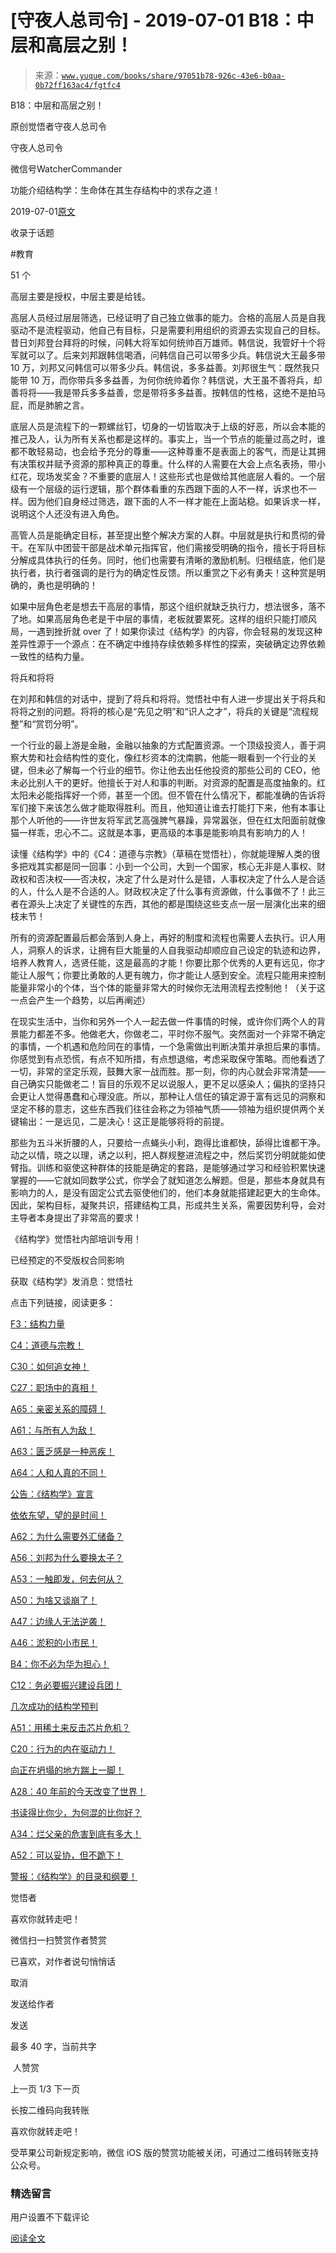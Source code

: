 # [守夜人总司令] - 2019-07-01 B18：中层和高层之别！

> 来源：[`www.yuque.com/books/share/97051b78-926c-43e6-b0aa-0b72ff163ac4/fgtfc4`](https://www.yuque.com/books/share/97051b78-926c-43e6-b0aa-0b72ff163ac4/fgtfc4)



B18：中层和高层之别！ 

原创觉悟者守夜人总司令 

守夜人总司令 

微信号WatcherCommander 

功能介绍结构学：生命体在其生存结构中的求存之道！ 

2019-07-01[原文](https://mp.weixin.qq.com/s?__biz=MzAxNDk1NjI2Mw==&mid=2247484627&idx=1&sn=e38abac4a3818dc622e7a68b60f726f5&chksm=9b8a275bacfdae4d09192cce1fb560ed59c44fee339dd492cd65671b2c4022b7c41a39923b30&scene=27#wechat_redirect&cpage=345) 

收录于话题 

#教育 

51 个 

高层主要是授权，中层主要是给钱。 

高层人员经过层层筛选，已经证明了自己独立做事的能力。合格的高层人员是自我驱动不是流程驱动，他自己有目标，只是需要利用组织的资源去实现自己的目标。昔日刘邦登台拜将的时候，问韩大将军如何统帅百万雄师。韩信说，我管好十个将军就可以了。后来刘邦跟韩信喝酒，问韩信自己可以带多少兵。韩信说大王最多带 10 万，刘邦又问韩信可以带多少兵。韩信说，多多益善。刘邦很生气：既然我只能带 10 万，而你带兵多多益善，为何你统帅着你？韩信说，大王虽不善将兵，却善将将——我是带兵多多益善，您是带将多多益善。按韩信的性格，这绝不是拍马屁，而是肺腑之言。 

底层人员是流程下的一颗螺丝钉，切身的一切皆取决于上级的好恶，所以会本能的推己及人，认为所有关系也都是这样的。事实上，当一个节点的能量过高之时，谁都不敢轻易动，也会给予充分的尊重——这种尊重不是表面上的客气，而是让其拥有决策权并赋予资源的那种真正的尊重。什么样的人需要在大会上点名表扬，带小红花，现场发奖金？不重要的底层人！这些形式也是做给其他底层人看的。一个层级有一个层级的运行逻辑，那个群体看重的东西跟下面的人不一样，诉求也不一样。因为他们自身经过筛选，跟下面的人不一样才能在上面站稳。如果诉求一样，说明这个人还没有进入角色。 

高管人员是能确定目标，甚至提出整个解决方案的人群。中层就是执行和贯彻的骨干。在军队中团营干部是战术单元指挥官，他们需接受明确的指令，擅长于将目标分解成具体执行的任务。同时，他们也需要有清晰的激励机制。归根结底，他们是执行者，执行者强调的是行为的确定性反馈。所以重赏之下必有勇夫！这种赏是明确的，勇也是明确的！ 

如果中层角色老是想去干高层的事情，那这个组织就缺乏执行力，想法很多，落不了地。如果高层角色老是干中层的事情，老板就要累死。这样的组织只能打顺风局，一遇到挫折就 over 了！如果你读过《结构学》的内容，你会轻易的发现这种差异性源于一个源点：在不确定中维持存续依赖多样性的探索，突破确定边界依赖一致性的结构力量。 

将兵和将将 

在刘邦和韩信的对话中，提到了将兵和将将。觉悟社中有人进一步提出关于将兵和将将之别的问题。将将的核心是“先见之明”和“识人之才”，将兵的关键是“流程规整”和“赏罚分明”。 

一个行业的最上游是金融，金融以抽象的方式配置资源。一个顶级投资人，善于洞察大势和社会结构性的变化，像红杉资本的沈南鹏，他能一眼看到一个行业的关键，但未必了解每一个行业的细节。你让他去出任他投资的那些公司的 CEO，他未必比别人干的更好。他擅长于对人和事的判断。对资源的配置是高度抽象的。红太阳未必能指挥好一个师，甚至一个团。但不管在什么情况下，都能准确的告诉将军们接下来该怎么做才能取得胜利。而且，他知道让谁去打能打下来，他有本事让那个人听他的——许世友将军武艺高强脾气暴躁，异常嚣张，但在红太阳面前就像猫一样乖，忠心不二。这就是本事，更高级的本事是能影响具有影响力的人！ 

读懂《结构学》中的《C4：道德与宗教》（草稿在觉悟社），你就能理解人类的很多把戏其实都是同一回事：小到一个公司，大到一个国家，核心无非是人事权、财政权和否决权——否决权，决定了什么是对什么是错，人事权决定了什么人是合适的人，什么人是不合适的人。财政权决定了什么事有资源做，什么事做不了！此三者在源头上决定了关键性的东西，其他的都是围绕这些支点一层一层演化出来的细枝末节！ 

所有的资源配置最后都会落到人身上，再好的制度和流程也需要人去执行。识人用人，洞察人的诉求，让拥有巨大能量的人自我驱动却顺应自己设定的轨迹和边界，培养人教育人，选贤任能，这是最高的才能！你要比那个优秀的人更有远见，你才能让人服气；你要比勇敢的人更有魄力，你才能让人感到安全。流程只能用来控制能量非常小的个体，当个体的能量非常大的时候你无法用流程去控制他！（关于这一点会产生一个趋势，以后再阐述） 

在现实生活中，当你和另外一个人一起去做一件事情的时候，或许你们两个人的背景能力都差不多。他做老大，你做老二，平时你不服气。突然面对一个非常不确定的事情，一个机遇和危险同在的事情，一个急需做出判断决策并承担后果的事情。你感觉到有点恐慌，有点不知所措，有点想退缩，考虑采取保守策略。而他看透了一切，非常的坚定乐观，鼓舞大家一战而胜。那一刻，你的内心就会非常清楚——自己确实只能做老二！盲目的乐观不足以说服人，更不足以感染人；偏执的坚持只会更让人觉得愚蠢和心理没底。所以，那种让人信任的镇定源于富有远见的洞察和坚定不移的意志，这些东西我们往往会称之为领袖气质——领袖为组织提供两个关键输出：一是远见，二是决心！这正是能够将将的前提。 

那些为五斗米折腰的人，只要给一点蝇头小利，跑得比谁都快，舔得比谁都干净。动之以情，晓之以理，诱之以利，把人群规整进流程之中，然后奖罚分明就能如使臂指。训练和驱使这种群体的技能是确定的套路，是能够通过学习和经验积累快速掌握的——它就如同数学公式，你学会了就知道怎么解题。但是，那些本身就具有影响力的人，是没有固定公式去驱使他们的，他们本身就能搭建起更大的生命体。因此，架构目标，凝聚共识，搭建结构工具，形成共生关系，需要因势利导，会对主导者本身提出了非常高的要求！ 

《结构学》觉悟社内部培训专用！ 

已经预定的不受版权合同影响 

获取《结构学》发消息：觉悟社  



点击下列链接，阅读更多： 

[F3：结构力量](http://mp.weixin.qq.com/s?__biz=MzAxNDk1NjI2Mw==&mid=2247484256&idx=1&sn=f10d9c530bfd6ea08b25d4bec657c13a&chksm=9b8a20e8acfda9fee057f2df26790f905c898132cac91d833d14e636edb00c20514d63189a88&scene=21#wechat_redirect) 

[C4：道德与宗教！](http://mp.weixin.qq.com/s?__biz=MzAxNDk1NjI2Mw==&mid=2247484608&idx=1&sn=49b58f2f27c117c1c42e6270e8d2d8c2&chksm=9b8a2748acfdae5ea3d03e3a9843d183498241c03b0d57b01b9c315e23757604fd0e1bfdb96f&scene=21#wechat_redirect) 

[C30：如何追女神！](http://mp.weixin.qq.com/s?__biz=MzAxNDk1NjI2Mw==&mid=2247484588&idx=1&sn=de5c95495cc04bcfe8644c3c2bc025c3&chksm=9b8a2724acfdae3286a142c2de506a7494e2d7aa50c990c0e159cedab07b5287040f286dfac6&scene=21#wechat_redirect) 

[C27：职场中的真相！](http://mp.weixin.qq.com/s?__biz=MzAxNDk1NjI2Mw==&mid=2247484554&idx=1&sn=fec6641c1838970ea6d16cfe1a68f9e1&chksm=9b8a2702acfdae14e71017ee02594f3b47abc738b773bc3dbd5e80968dccae0e90f17977a339&scene=21#wechat_redirect) 

[A65：亲密关系的障碍！](http://mp.weixin.qq.com/s?__biz=MzAxNDk1NjI2Mw==&mid=2247484622&idx=1&sn=81576c1153f5f9f39f18724c08c9e3ed&chksm=9b8a2746acfdae5073643b1eaeb4e2c2726dacb0fb4f9277e5c9f0083bf636498b24a341da47&scene=21#wechat_redirect) 

[A61：与所有人为敌！](http://mp.weixin.qq.com/s?__biz=MzAxNDk1NjI2Mw==&mid=2247484601&idx=1&sn=c80e839436bd78047d0f5ea3c9e69890&chksm=9b8a2731acfdae27acc75952e866e0642eea99cb2acfeab4101e209ecc728fd94eb2adc7434c&scene=21#wechat_redirect) 

[A63：匮乏感是一种恶疾！](http://mp.weixin.qq.com/s?__biz=MzAxNDk1NjI2Mw==&mid=2247484613&idx=1&sn=67f0957ae7ffa817652c3cb9f14a13b9&chksm=9b8a274dacfdae5b9fb0ddc58544dec9a94900fe1baab61b6b4d00236965579c32b8fd7e1e63&scene=21#wechat_redirect) 

[A64：人和人真的不同！](http://mp.weixin.qq.com/s?__biz=MzAxNDk1NjI2Mw==&mid=2247484618&idx=1&sn=ef99e3ee9800a28ff0f36ea6977f2133&chksm=9b8a2742acfdae5455f0f4c75f66030655dee2432d9b54ed40cc125ff86625cfda817fadfbd2&scene=21#wechat_redirect) 

[公告：《结构学》宣言](http://mp.weixin.qq.com/s?__biz=MzAxNDk1NjI2Mw==&mid=2247484505&idx=1&sn=95b4424393e36eda97e76284318a3f38&chksm=9b8a27d1acfdaec7c00ce60807bd673a33454adf9b992a8ef9b44687a93b333dcf676d0b77c3&scene=21#wechat_redirect) 

[依依东望，望的是时间！](http://mp.weixin.qq.com/s?__biz=MzAxNDk1NjI2Mw==&mid=2247483947&idx=1&sn=1dcdd529b9dad09a00b6e3e2b14c8245&chksm=9b8a21a3acfda8b5fe1dae1c8979dec0be990a569bc03372af815b4e0f08913e938d57aa6b25&scene=21#wechat_redirect) 

[A62：为什么需要外汇储备？](http://mp.weixin.qq.com/s?__biz=MzAxNDk1NjI2Mw==&mid=2247484604&idx=1&sn=2217abffb62dc6bd2fd19929e13f745c&chksm=9b8a2734acfdae22952edbb235321e2d155694f0b44635f4c6e612365cf0f7302d5683d89c6a&scene=21#wechat_redirect) 

[A56：刘邦为什么要换太子？](http://mp.weixin.qq.com/s?__biz=MzAxNDk1NjI2Mw==&mid=2247484574&idx=1&sn=5ed4d23f15b1523357c663394fe17eed&chksm=9b8a2716acfdae0067c043e7f714afa42a672e6d43d777dff978f561399710e4a4f977a43ede&scene=21#wechat_redirect) 

[A53：一触即发，何去何从？](http://mp.weixin.qq.com/s?__biz=MzAxNDk1NjI2Mw==&mid=2247484535&idx=1&sn=730dd962738c90e2a5de9558e0b6471a&chksm=9b8a27ffacfdaee9fcaf3cb350e1589a70eae4bde6172b6bd3a08b7f61fbd7645890b76b88c7&scene=21#wechat_redirect) 

[A50：为啥又谈崩了！](http://mp.weixin.qq.com/s?__biz=MzAxNDk1NjI2Mw==&mid=2247484515&idx=1&sn=d5912e7e1901f7fae49d39a99d8e3b6a&chksm=9b8a27ebacfdaefde82ea607527b72552b9bca352e99f6f0875ba5b7beeddd16879b85802bde&scene=21#wechat_redirect) 

[A47：边缘人无法逆袭！](http://mp.weixin.qq.com/s?__biz=MzAxNDk1NjI2Mw==&mid=2247484476&idx=1&sn=42cd8e7b62b1c430768fe9583a9715b4&chksm=9b8a27b4acfdaea2f7ac778f91e72c9b69a725224a18c6d576f3de7caf0ff91a040bf5622645&scene=21#wechat_redirect) 

[A46：淤积的小市民！](http://mp.weixin.qq.com/s?__biz=MzAxNDk1NjI2Mw==&mid=2247484472&idx=1&sn=f5df702c026dbb04688151086cdf7493&chksm=9b8a27b0acfdaea6ed5b712d94b3725bf8e322b39101916f48f935c102c433e9c7239b596c9f&scene=21#wechat_redirect) 

[B4：你不必为华为担心！](http://mp.weixin.qq.com/s?__biz=MzIzMDYwOTM0Mg==&mid=2247483951&idx=1&sn=7850925e07db502ec2116efe0211318f&chksm=e8b19afedfc613e816bdef573343dbe2127c92d828c071510a8a8b9cb98384cdc7a6dbf8fbdd&scene=21#wechat_redirect) 

[C12：务必要振兴建设兵团！](http://mp.weixin.qq.com/s?__biz=MzAxNDk1NjI2Mw==&mid=2247484193&idx=1&sn=88c86597191d0c97a411f9ea6f7b7c5d&chksm=9b8a20a9acfda9bfae819e8e42531fe6d523dd244ef0fc0c0787ab812540108c181f7ec2ffa9&scene=21#wechat_redirect) 

[几次成功的结构学预判](http://mp.weixin.qq.com/s?__biz=MzAxNDk1NjI2Mw==&mid=2247484266&idx=1&sn=02ab915e029cbe24d91712f741b3f37c&chksm=9b8a20e2acfda9f4498a5c76204c101ab26e7311f2fb7d3043de108d4ff6e18d72a1c889a569&scene=21#wechat_redirect) 

[A51：用稀土来反击芯片危机？](http://mp.weixin.qq.com/s?__biz=MzAxNDk1NjI2Mw==&mid=2247484530&idx=1&sn=f3d31bf687e7d0e13584002d2027cb05&chksm=9b8a27faacfdaeec61444faf9fe3defeeb3913f22ea72fa0c0e9ba4113737aed3d1ccdf39b55&scene=21#wechat_redirect) 

[C20：行为的内在驱动力！](https://mp.weixin.qq.com/s?__biz=MzIzMDYwOTM0Mg==&mid=2247484003&idx=1&sn=a62ddbccc64f9f19890c0dff9605b6f7&scene=21#wechat_redirect) 

[向正在坍塌的地方踹上一脚！](http://mp.weixin.qq.com/s?__biz=MzAxNDk1NjI2Mw==&mid=2247483789&idx=1&sn=5e44b7b524c3dc4bb7705f49ed0a44a3&chksm=9b8a2205acfdab139e4b1d44ef6702b09c9fbf79505340205d13fbdaa33207a997f54bee0e97&scene=21#wechat_redirect) 

[A28：40 年前的今天改变了世界！](http://mp.weixin.qq.com/s?__biz=MzAxNDk1NjI2Mw==&mid=2247484305&idx=1&sn=34b19d12210bf9f765c6eb615b787ac6&chksm=9b8a2019acfda90fff45ea8c17ccb37c75e04c7420ad9b303a0fb0069110cee644e6f592d95f&scene=21#wechat_redirect) 

[书读得比你少，为何混的比你好？](http://mp.weixin.qq.com/s?__biz=MzAxNDk1NjI2Mw==&mid=2247484296&idx=1&sn=b0e0f11f50023aa8a20e8eeb51d39e10&chksm=9b8a2000acfda916885455b30687e2f18099abba31c78b2fabb95ca1b89ddc40f2415317d368&scene=21#wechat_redirect) 

[A34：烂父亲的危害到底有多大！](http://mp.weixin.qq.com/s?__biz=MzAxNDk1NjI2Mw==&mid=2247484348&idx=1&sn=944a6aac1e8035011b56508ea74fb48e&chksm=9b8a2034acfda922b803681a568bf7b75ce8342cf507080d2e636098b7ee9dfc1391836f7341&scene=21#wechat_redirect) 

[A52：可以妥协，但不跪下！](http://mp.weixin.qq.com/s?__biz=MzAxNDk1NjI2Mw==&mid=2247484538&idx=1&sn=e29eeb5f458c61a722b4c1454281ae98&chksm=9b8a27f2acfdaee4d42787a5b42ffbd4bc4766bddf4efa0b0c1c115579ca84d9269a35514597&scene=21#wechat_redirect) 

[警报：《结构学》的目录和纲要！](http://mp.weixin.qq.com/s?__biz=MzAxNDk1NjI2Mw==&mid=2247484593&idx=1&sn=5ec84d78201320511260f18a170dd539&chksm=9b8a2739acfdae2f3f64efc39512bdba6569eb8ebbe4da30839c1116ed7f9e2e6ffcad864cc2&scene=21#wechat_redirect) 

觉悟者 

喜欢你就转走吧！ 

微信扫一扫赞赏作者赞赏 

已喜欢，对作者说句悄悄话 

取消 

发送给作者 

发送 

最多 40 字，当前共字 

 人赞赏 

上一页 1/3 下一页 

长按二维码向我转账 

喜欢你就转走吧！ 

受苹果公司新规定影响，微信 iOS 版的赞赏功能被关闭，可通过二维码转账支持公众号。 

### 精选留言 

用户设置不下载评论 

[阅读全文](https://t.zsxq.com/yRJMbMF)